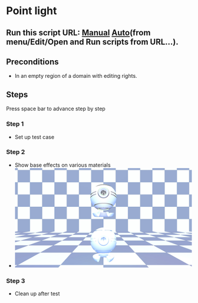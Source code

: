 # Point light
## Run this script URL: [Manual](./test.js?raw=true)   [Auto](./testAuto.js?raw=true)(from menu/Edit/Open and Run scripts from URL...).

## Preconditions
- In an empty region of a domain with editing rights.

## Steps
Press space bar to advance step by step

### Step 1
- Set up test case
### Step 2
- Show base effects on various materials
- ![](./ExpectedImage_00000.png)
### Step 3
- Clean up after test
